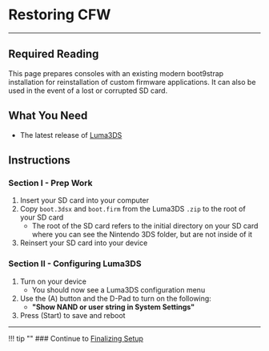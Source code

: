 # Restoring CFW
---

## Required Reading

This page prepares consoles with an existing modern boot9strap installation for reinstallation of custom firmware applications. It can also be used in the event of a lost or corrupted SD card.

## What You Need
* The latest release of [Luma3DS](https://github.com/LumaTeam/Luma3DS/releases/latest)

## Instructions

### Section I - Prep Work

1. Insert your SD card into your computer
1. Copy `boot.3dsx` and `boot.firm` from the Luma3DS `.zip` to the root of your SD card
    + The root of the SD card refers to the initial directory on your SD card where you can see the Nintendo 3DS folder, but are not inside of it
1. Reinsert your SD card into your device

### Section II - Configuring Luma3DS

1. Turn on your device
	* You should now see a Luma3DS configuration menu
1. Use the (A) button and the D-Pad to turn on the following:
	* **"Show NAND or user string in System Settings"**
1. Press (Start) to save and reboot

___

!!! tip ""
	### Continue to [Finalizing Setup](../finalizing-setup)